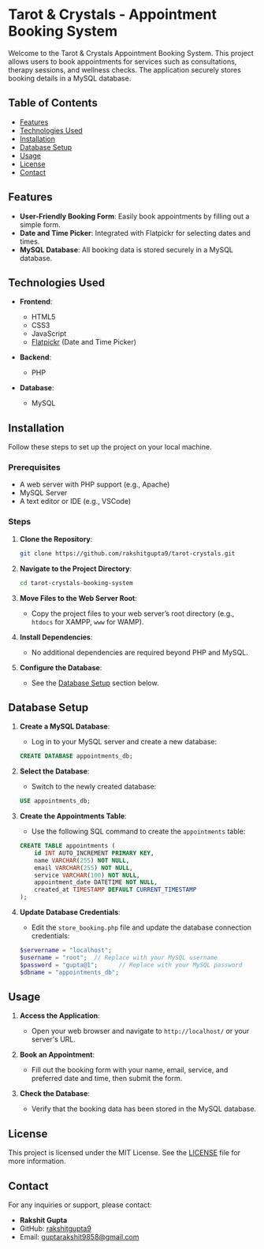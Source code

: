 # Tarot & Crystals - Appointment Booking System

Welcome to the Tarot & Crystals Appointment Booking System. This project allows users to book appointments for services such as consultations, therapy sessions, and wellness checks. The application securely stores booking details in a MySQL database.

## Table of Contents

- [Features](#features)
- [Technologies Used](#technologies-used)
- [Installation](#installation)
- [Database Setup](#database-setup)
- [Usage](#usage)
- [License](#license)
- [Contact](#contact)

## Features

- **User-Friendly Booking Form**: Easily book appointments by filling out a simple form.
- **Date and Time Picker**: Integrated with Flatpickr for selecting dates and times.
- **MySQL Database**: All booking data is stored securely in a MySQL database.

## Technologies Used

- **Frontend**:
  - HTML5
  - CSS3
  - JavaScript
  - [Flatpickr](https://flatpickr.js.org/) (Date and Time Picker)

- **Backend**:
  - PHP

- **Database**:
  - MySQL

## Installation

Follow these steps to set up the project on your local machine.

### Prerequisites

- A web server with PHP support (e.g., Apache)
- MySQL Server
- A text editor or IDE (e.g., VSCode)

### Steps

1. **Clone the Repository**:
   ```bash
   git clone https://github.com/rakshitgupta9/tarot-crystals.git
   ```

2. **Navigate to the Project Directory**:
   ```bash
   cd tarot-crystals-booking-system
   ```

3. **Move Files to the Web Server Root**:
   - Copy the project files to your web server’s root directory (e.g., `htdocs` for XAMPP, `www` for WAMP).

4. **Install Dependencies**:
   - No additional dependencies are required beyond PHP and MySQL.

5. **Configure the Database**:
   - See the [Database Setup](#database-setup) section below.

## Database Setup

1. **Create a MySQL Database**:
   - Log in to your MySQL server and create a new database:
   ```sql
   CREATE DATABASE appointments_db;
   ```

2. **Select the Database**:
   - Switch to the newly created database:
   ```sql
   USE appointments_db;
   ```

3. **Create the Appointments Table**:
   - Use the following SQL command to create the `appointments` table:
   ```sql
   CREATE TABLE appointments (
       id INT AUTO_INCREMENT PRIMARY KEY,
       name VARCHAR(255) NOT NULL,
       email VARCHAR(255) NOT NULL,
       service VARCHAR(100) NOT NULL,
       appointment_date DATETIME NOT NULL,
       created_at TIMESTAMP DEFAULT CURRENT_TIMESTAMP
   );
   ```

4. **Update Database Credentials**:
   - Edit the `store_booking.php` file and update the database connection credentials:
   ```php
   $servername = "localhost";
   $username = "root";  // Replace with your MySQL username
   $password = "gupta@1";      // Replace with your MySQL password
   $dbname = "appointments_db";
   ```

## Usage

1. **Access the Application**:
   - Open your web browser and navigate to `http://localhost/` or your server's URL.

2. **Book an Appointment**:
   - Fill out the booking form with your name, email, service, and preferred date and time, then submit the form.

3. **Check the Database**:
   - Verify that the booking data has been stored in the MySQL database.

## License

This project is licensed under the MIT License. See the [LICENSE](LICENSE) file for more information.

## Contact

For any inquiries or support, please contact:

- **Rakshit Gupta**
- GitHub: [rakshitgupta9](https://github.com/rakshitgupta9)
- Email: guptarakshit9858@gmail.com
```
